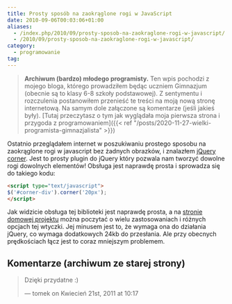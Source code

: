 ```yaml
---
title: Prosty sposób na zaokrąglone rogi w JavaScript
date: 2010-09-06T00:03:06+01:00
aliases:
  - /index.php/2010/09/prosty-sposob-na-zaokraglone-rogi-w-javascript/
  - /2010/09/prosty-sposob-na-zaokraglone-rogi-w-javascript/
category:
  - programowanie
tag:
---
```


> **Archiwum (bardzo) młodego programisty.** Ten wpis pochodzi z mojego bloga, którego prowadziłem będąc uczniem Gimnazjum (obecnie są to klasy 6-8 szkoły podstawowej). Z sentymentu i rozczulenia postanowiłem przenieść te treści na moją nową stronę internetową. Na samym dole załączone są komentarze (jeśli jakieś były). [Tutaj przeczytasz o tym jak wyglądała moja pierwsza strona i przygoda z programowaniem]({{< ref "/posts/2020-11-27-wielki-programista-gimnazjalista" >}})
> 

Ostatnio przeglądałem internet w poszukiwaniu prostego sposobu na zaokrąglone rogi w javascript bez żadnych obrazków, i znalazłem [jQuery corner](http://jquery.malsup.com/corner/). Jest to prosty plugin do jQuery który pozwala nam tworzyć dowolne rogi dowolnych elementów! Obsługa jest naprawdę prosta i sprowadza się do takiego kodu:

```html
<script type="text/javascript">
$('#corner-div').corner('20px');
</script>
```

Jak widzicie obsługa tej biblioteki jest naprawdę prosta, a na [stronie domowej projektu](http://jquery.malsup.com/corner/) można poczytać o wielu zastosowaniach i różnych opcjach tej wtyczki. Jej minusem jest to, że wymaga ona do działania jQuery, co wymaga dodatkowych 24kb do przesłania. Ale przy obecnych prędkościach łącz jest to coraz mniejszym problemem.


## Komentarze (archiwum ze starej strony)

> Dzięki przydatne :)
>
> — tomek on Kwiecień 21st, 2011 at 10:17
